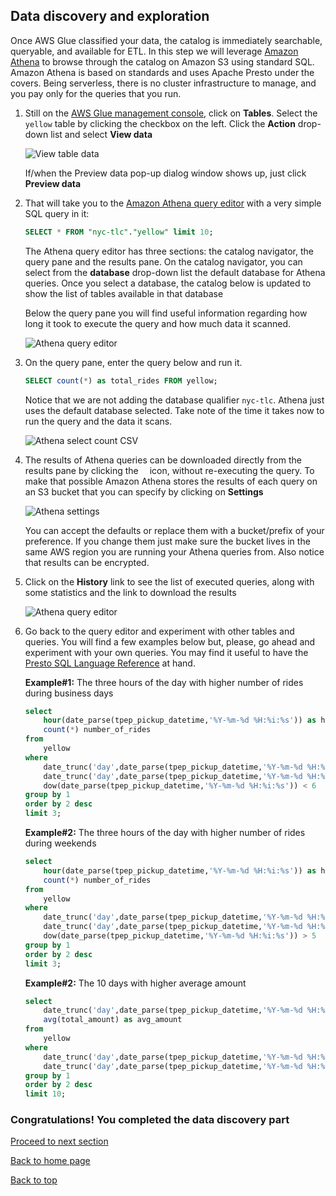 ## Data discovery and exploration

Once AWS Glue classified your data, the catalog is immediately searchable, queryable, and available for ETL. 
In this step we will leverage [Amazon Athena](https://aws.amazon.com/athena/) to browse through the catalog on Amazon S3 using standard SQL. Amazon Athena is based on standards and uses Apache Presto under the covers. Being serverless, there is no cluster infrastructure to manage, and you pay only for the queries that you run.

1. Still on the [AWS Glue management console](https://console.aws.amazon.com/glue/home), click on **Tables**. Select the `yellow` table by clicking the checkbox on the left. Click the **Action** drop-down list and select **View data**

	![View table data](images/06-glue-view-data.png)
	
	If/when the Preview data pop-up dialog window shows up, just click **Preview data**

1. That will take you to the [Amazon Athena query editor](https://console.aws.amazon.com/athena/home) with a very simple SQL query in it:

	```sql
	SELECT * FROM "nyc-tlc"."yellow" limit 10;
	```
	The Athena query editor has three sections: the catalog navigator, the query pane and the results pane.
	On the catalog navigator, you can select from the **database** drop-down list the default database for Athena queries. Once you select a database, the catalog below is updated to show the list of tables available in that database
	
	Below the query pane you will find useful information regarding how long it took to execute the query and how much data it scanned.

	![Athena query editor](images/07-athena-view-data.png)

1. On the query pane, enter the query below and run it.

	```sql
	SELECT count(*) as total_rides FROM yellow;
	```

	Notice that we are not adding the database qualifier `nyc-tlc`. Athena just uses the default database selected.
	Take note of the time it takes now to run the query and the data it scans. 

	![Athena select count CSV](images/08-athena-select-count-csv.png)

1. The results of Athena queries can be downloaded directly from the results pane by clicking the <img src=images/09-athena-download-icon.png width=10px> icon, without re-executing the query. To make that possible Amazon Athena stores the results of each query on an S3 bucket that you can specify by clicking on **Settings**

	![Athena settings](images/10-athena-settings.png)
	
	You can accept the defaults or replace them with a bucket/prefix of your preference. If you change them just make sure the bucket lives in the same AWS region you are running your Athena queries from. Also notice that results can be encrypted.
	
1. Click on the **History** link to see the list of executed queries, along with some statistics and the link to download the results
 
	![Athena query editor](images/11-athena-history.png)
	
1. Go back to the query editor and experiment with other tables and queries. You will find a few examples below but, please, go ahead and experiment with your own queries. You may find it useful to have the [Presto SQL Language Reference](https://prestodb.io/docs/current/) at hand.

	**Example#1:** The three hours of the day with higher number of rides during business days
	
	```sql
	select 
		hour(date_parse(tpep_pickup_datetime,'%Y-%m-%d %H:%i:%s')) as hour_of_day,
		count(*) number_of_rides
	from 
		yellow
	where 
		date_trunc('day',date_parse(tpep_pickup_datetime,'%Y-%m-%d %H:%i:%s')) < date('2018-01-01') and
		date_trunc('day',date_parse(tpep_pickup_datetime,'%Y-%m-%d %H:%i:%s')) > date('2017-10-30') and
		dow(date_parse(tpep_pickup_datetime,'%Y-%m-%d %H:%i:%s')) < 6
	group by 1
	order by 2 desc
	limit 3;
	```
	
	**Example#2:** The three hours of the day with higher number of rides during weekends
	
	```sql
	select 
		hour(date_parse(tpep_pickup_datetime,'%Y-%m-%d %H:%i:%s')) as hour_of_day,
		count(*) number_of_rides
	from 
		yellow
	where 
		date_trunc('day',date_parse(tpep_pickup_datetime,'%Y-%m-%d %H:%i:%s')) < date('2018-01-01') and
		date_trunc('day',date_parse(tpep_pickup_datetime,'%Y-%m-%d %H:%i:%s')) > date('2017-10-30') and
		dow(date_parse(tpep_pickup_datetime,'%Y-%m-%d %H:%i:%s')) > 5
	group by 1
	order by 2 desc
	limit 3;
	```

	**Example#2:** The 10 days with higher average amount

	```sql
	select 
		date_trunc('day',date_parse(tpep_pickup_datetime,'%Y-%m-%d %H:%i:%s')) as date,
		avg(total_amount) as avg_amount
	from 
		yellow
	where 
		date_trunc('day',date_parse(tpep_pickup_datetime,'%Y-%m-%d %H:%i:%s')) < date('2018-01-01') and
		date_trunc('day',date_parse(tpep_pickup_datetime,'%Y-%m-%d %H:%i:%s')) > date('2017-10-30')
	group by 1
	order by 2 desc
	limit 10;
	```


### Congratulations! You completed the data discovery part


[Proceed to next section](04-etl.md)

[Back to home page](README.md)

[Back to top](#data-discovery-and-exploration)

